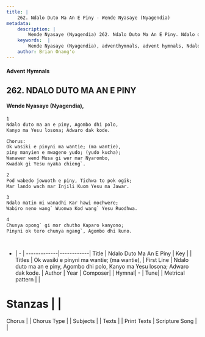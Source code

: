 ```yaml
---
title: |
    262. Ndalo Duto Ma An E Piny - Wende Nyasaye (Nyagendia)
metadata:
    description: |
        Wende Nyasaye (Nyagendia) 262. Ndalo Duto Ma An E Piny. Ndalo duto ma an e piny, Agombo dhi polo, Kanyo ma Yesu losona; Adwaro dak kode.  Chorus: Ok wasiki e pinyni ma wantie; (ma wantie), piny manyien e mwageno yudo; (yudo kucha); Wanawer wend Musa gi wer mar Nyarombo, Kwadak gi Yesu nyaka chieng`.  
    keywords:  |
        Wende Nyasaye (Nyagendia), adventhymnals, advent hymnals, Ndalo Duto Ma An E Piny, Ndalo duto ma an e piny, Agombo dhi polo, Kanyo ma Yesu losona; Adwaro dak kode.. Ok wasiki e pinyni ma wantie; (ma wantie),
    author: Brian Onang'o
---
```


#### Advent Hymnals
## 262. NDALO DUTO MA AN E PINY
####  Wende Nyasaye (Nyagendia),

```txt
1
Ndalo duto ma an e piny, Agombo dhi polo,
Kanyo ma Yesu losona; Adwaro dak kode.

Chorus:
Ok wasiki e pinyni ma wantie; (ma wantie),
piny manyien e mwageno yudo; (yudo kucha);
Wanawer wend Musa gi wer mar Nyarombo,
Kwadak gi Yesu nyaka chieng`.

2
Pod wabedo jowuoth e piny, Tichwa to pok ogik;
Mar lando wach mar Injili Kuom Yesu ma Jawar.

3
Ndalo matin mi wanadhi Kar hawi mochwere;
Wabiro neno wang` Wuonwa Kod wang` Yesu Ruodhwa.

4
Chunya opong` gi mor chutho Kaparo kanyono;
Pinyni ok tero chunya ngang`, Agombo dhi kuno.




```

- |   -  |
-------------|------------|
Title | Ndalo Duto Ma An E Piny |
Key |  |
Titles | Ok wasiki e pinyni ma wantie; (ma wantie), |
First Line | Ndalo duto ma an e piny, Agombo dhi polo, Kanyo ma Yesu losona; Adwaro dak kode. |
Author | 
Year | 
Composer| |
Hymnal|  - |
Tune|  |
Metrical pattern | |
# Stanzas |  |
Chorus |  |
Chorus Type |  |
Subjects | |
Texts |  |
Print Texts | 
Scripture Song |  |
    
